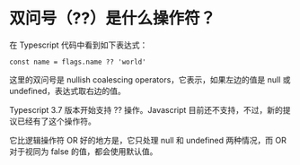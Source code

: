 # 双问号（??）是什么操作符？

在 Typescript 代码中看到如下表达式：

    const name = flags.name ?? 'world'

这里的双问号是 nullish coalescing operators，它表示，如果左边的值是 null 或 undefined，表达式取右边的值。



Typescript 3.7 版本开始支持 ?? 操作。Javascript 目前还不支持，不过，新的提议已经有了这个操作符。


它比逻辑操作符 OR 好的地方是，它只处理 null 和 undefined 两种情况，而 OR 对于视同为 false 的值，都会使用默认值。



